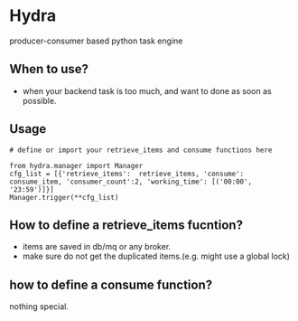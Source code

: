 # Hydra
producer-consumer based python task engine


## When to use?

* when your backend task is too much, and want to done as soon as possible.

## Usage

    # define or import your retrieve_items and consume functions here

    from hydra.manager import Manager
    cfg_list = [{'retrieve_items':  retrieve_items, 'consume': consume_item, 'consumer_count':2, 'working_time': [('00:00', '23:59')]}]
    Manager.trigger(**cfg_list)

## How to define a retrieve_items fucntion?

* items are saved in db/mq or any broker.
* make sure do not get the duplicated items.(e.g. might use a global lock)

## how to define a consume function?

nothing special.

